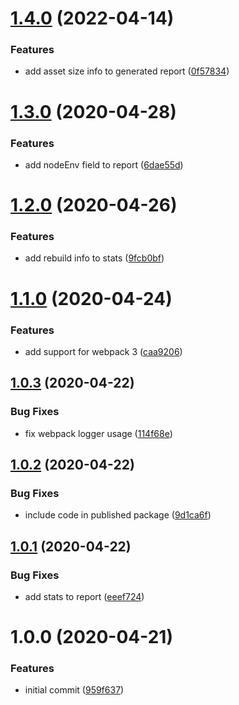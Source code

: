 # [1.4.0](https://github.com/rafalmaciejewski/build-time-reporter-webpack-plugin/compare/v1.3.0...v1.4.0) (2022-04-14)


### Features

* add asset size info to generated report ([0f57834](https://github.com/rafalmaciejewski/build-time-reporter-webpack-plugin/commit/0f57834a2008f76c05257325321b52de8ff62bb2))

# [1.3.0](https://github.com/rafalmaciejewski/build-time-reporter-webpack-plugin/compare/v1.2.0...v1.3.0) (2020-04-28)


### Features

* add nodeEnv field to report ([6dae55d](https://github.com/rafalmaciejewski/build-time-reporter-webpack-plugin/commit/6dae55da1cbba591c8e280d562ee7c0715d59723))

# [1.2.0](https://github.com/rafalmaciejewski/build-time-reporter-webpack-plugin/compare/v1.1.0...v1.2.0) (2020-04-26)


### Features

* add rebuild info to stats ([9fcb0bf](https://github.com/rafalmaciejewski/build-time-reporter-webpack-plugin/commit/9fcb0bf7ce6da64b4f0d580e977feb3a8dd04bf4))

# [1.1.0](https://github.com/rafalmaciejewski/build-time-reporter-webpack-plugin/compare/v1.0.3...v1.1.0) (2020-04-24)


### Features

* add support for webpack 3 ([caa9206](https://github.com/rafalmaciejewski/build-time-reporter-webpack-plugin/commit/caa920620b3e6b1f5c7de0ff93a686db932b05e7))

## [1.0.3](https://github.com/rafalmaciejewski/build-time-reporter-webpack-plugin/compare/v1.0.2...v1.0.3) (2020-04-22)


### Bug Fixes

* fix webpack logger usage ([114f68e](https://github.com/rafalmaciejewski/build-time-reporter-webpack-plugin/commit/114f68e03bbaa0b73178050d37c251de0288138d))

## [1.0.2](https://github.com/rafalmaciejewski/build-time-reporter-webpack-plugin/compare/v1.0.1...v1.0.2) (2020-04-22)


### Bug Fixes

* include code in published package ([9d1ca6f](https://github.com/rafalmaciejewski/build-time-reporter-webpack-plugin/commit/9d1ca6f62c51a71f546fa77284cb29ddff232abe))

## [1.0.1](https://github.com/rafalmaciejewski/build-time-reporter-webpack-plugin/compare/v1.0.0...v1.0.1) (2020-04-22)


### Bug Fixes

* add stats to report ([eeef724](https://github.com/rafalmaciejewski/build-time-reporter-webpack-plugin/commit/eeef724b24606aab0ac244e5d23348bd75eb1b30))

# 1.0.0 (2020-04-21)


### Features

* initial commit ([959f637](https://github.com/rafalmaciejewski/build-time-reporter-webpack-plugin/commit/959f637b3544563fd714582ecd63738240820caa))
